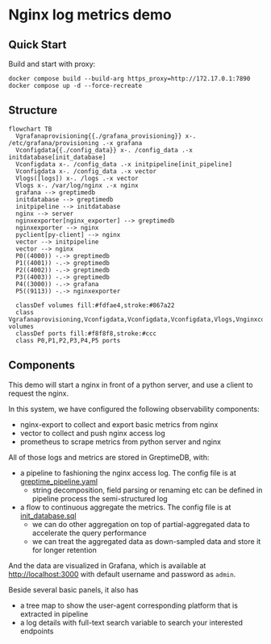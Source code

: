 # Nginx log metrics demo

## Quick Start

Build and start with proxy:

```shell
docker compose build --build-arg https_proxy=http://172.17.0.1:7890
docker compose up -d --force-recreate
```

## Structure

<!-- This chart is generated by https://derlin.github.io/docker-compose-viz-mermaid/ -->

```mermaid
flowchart TB
  Vgrafanaprovisioning{{./grafana_provisioning}} x-. /etc/grafana/provisioning .-x grafana
  Vconfigdata{{./config_data}} x-. /config_data .-x initdatabase[init_database]
  Vconfigdata x-. /config_data .-x initpipeline[init_pipeline]
  Vconfigdata x-. /config_data .-x vector
  Vlogs([logs]) x-. /logs .-x vector
  Vlogs x-. /var/log/nginx .-x nginx
  grafana --> greptimedb
  initdatabase --> greptimedb
  initpipeline --> initdatabase
  nginx --> server
  nginxexporter[nginx_exporter] --> greptimedb
  nginxexporter --> nginx
  pyclient[py-client] --> nginx
  vector --> initpipeline
  vector --> nginx
  P0((4000)) -.-> greptimedb
  P1((4001)) -.-> greptimedb
  P2((4002)) -.-> greptimedb
  P3((4003)) -.-> greptimedb
  P4((3000)) -.-> grafana
  P5((9113)) -.-> nginxexporter

  classDef volumes fill:#fdfae4,stroke:#867a22
  class Vgrafanaprovisioning,Vconfigdata,Vconfigdata,Vconfigdata,Vlogs,Vnginxconfnginxconf,Vlogs,Vconfigdataprometheusgreptimedbyml volumes
  classDef ports fill:#f8f8f8,stroke:#ccc
  class P0,P1,P2,P3,P4,P5 ports
```

## Components

This demo will start a nginx in front of a python server, and use a client to request the nginx.

In this system, we have configured the following observability components:
- nginx-export to collect and export basic metrics from nginx
- vector to collect and push nginx access log
- prometheus to scrape metrics from python server and nginx

All of those logs and metrics are stored in GreptimeDB, with:
- a pipeline to fashioning the nginx access log. The config file is at [greptime_pipeline.yaml](./config_data/greptime_pipeline.yaml)
  - string decomposition, field parsing or renaming etc can be defined in pipeline process the semi-structured log
- a flow to continuous aggregate the metrics. The config file is at [init_database.sql](./config_data/init_database.sql)
  - we can do other aggregation on top of partial-aggregated data to accelerate the query performance
  - we can treat the aggregated data as down-sampled data and store it for longer retention

And the data are visualized in Grafana, which is available at [http://localhost:3000](http://localhost:3000) with default username and password as `admin`.

Beside several basic panels, it also has
- a tree map to show the user-agent corresponding platform that is extracted in pipeline
- a log details with full-text search variable to search your interested endpoints
